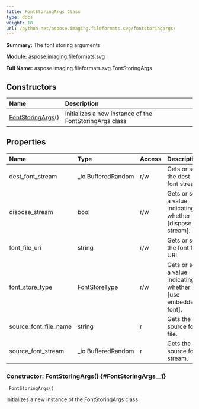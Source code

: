 ```yaml
---
title: FontStoringArgs Class
type: docs
weight: 10
url: /python-net/aspose.imaging.fileformats.svg/fontstoringargs/
---
```


**Summary:** The font storing arguments

**Module:** [aspose.imaging.fileformats.svg](/imaging/python-net/aspose.imaging.fileformats.svg/)

**Full Name:** aspose.imaging.fileformats.svg.FontStoringArgs

## **Constructors**
| **Name** | **Description** |
| :- | :- |
| [FontStoringArgs()](#FontStoringArgs__1) | Initializes a new instance of the FontStoringArgs class |
## **Properties**
| **Name** | **Type** | **Access** | **Description** |
| :- | :- | :- | :- |
| dest_font_stream | _io.BufferedRandom | r/w | Gets or sets the dest font stream. |
| dispose_stream | bool | r/w | Gets or sets a value indicating whether [dispose stream]. |
| font_file_uri | string | r/w | Gets or sets the font file URI. |
| font_store_type | [FontStoreType](/imaging/python-net/aspose.imaging.fileformats.svg/fontstoretype/) | r/w | Gets or sets a value indicating whether [use embedded font]. |
| source_font_file_name | string | r | Gets the source font file. |
| source_font_stream | _io.BufferedRandom | r | Gets the source font stream. |


### Constructor: FontStoringArgs() {#FontStoringArgs__1}


```
 FontStoringArgs() 
```

Initializes a new instance of the FontStoringArgs class

